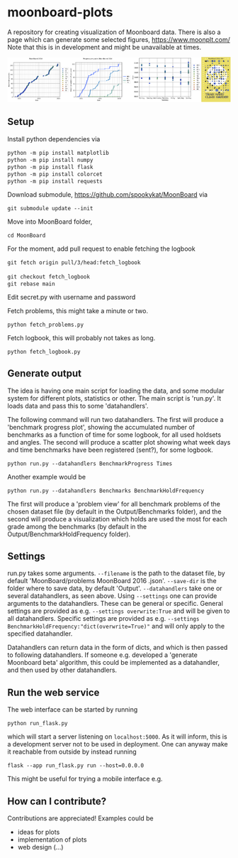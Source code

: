 # moonboard-plots
A repository for creating visualization of Moonboard data.
There is also a page which can generate some selected figures, https://www.moonplt.com/
Note that this is in development and might be unavailable at times.

![alt text](https://github.com/erikwallin86/moonboard-plots/blob/html/static/combined2.png?raw=true)

## Setup
Install python dependencies via
```
python -m pip install matplotlib
python -m pip install numpy
python -m pip install flask
python -m pip install colorcet
python -m pip install requests
```
Download submodule, https://github.com/spookykat/MoonBoard via
```
git submodule update --init
```
Move into MoonBoard folder,
```
cd MoonBoard
```

For the moment, add pull request to enable fetching the logbook
```
git fetch origin pull/3/head:fetch_logbook

git checkout fetch_logbook 
git rebase main
```

Edit secret.py with username and password

Fetch problems, this might take a minute or two.
```
python fetch_problems.py 
```
Fetch logbook, this will probably not takes as long.
```
python fetch_logbook.py 
```

## Generate output
The idea is having one main script for loading the data, and some modular system for different plots, statistics or other. The main script is 'run.py'. It loads data and pass this to some 'datahandlers'.

The following command will run two datahandlers. The first will produce a 'benchmark progress plot', showing the accumulated number of benchmarks as a function of time for some logbook, for all used holdsets and angles. The second will produce a scatter plot showing what week days and time benchmarks have been registered (sent?), for some logbook.
```
python run.py --datahandlers BenchmarkProgress Times
```

Another example would be 
```
python run.py --datahandlers Benchmarks BenchmarkHoldFrequency
```
The first will produce a 'problem view' for all benchmark problems of the chosen dataset file (by default in the Output/Benchmarks folder), and the second will produce a visualization which holds are used the most for each grade among the benchmarks (by default in the Output/BenchmarkHoldFrequency folder).

## Settings
run.py takes some arguments. `--filename` is the path to the dataset file, by default 'MoonBoard/problems MoonBoard 2016 .json'. `--save-dir` is the folder where to save data, by default 'Output'. `--datahandlers` take one or several datahandlers, as seen above. Using `--settings` one can provide arguments to the datahandlers. These can be general or specific. General settings are provided as e.g. `--settings overwrite:True` and will be given to all datahandlers. Specific settings are provided as e.g. `--settings BenchmarkHoldFrequency:"dict(overwrite=True)"` and will only apply to the specified datahandler.

Datahandlers can return data in the form of dicts, and which is then passed to following datahandlers. If someone e.g. developed a 'generate Moonboard beta' algorithm, this could be implemented as a datahandler, and then used by other datahandlers.


## Run the web service
The web interface can be started by running
```
python run_flask.py
```
which will start a server listening on `localhost:5000`. As it will inform, this is a development server not to be used in deployment. One can anyway make it reachable from outside by instead running
```
flask --app run_flask.py run --host=0.0.0.0
```
This might be useful for trying a mobile interface e.g.

## How can I contribute?
Contributions are appreciated! Examples could be
- ideas for plots
- implementation of plots
- web design (...)
